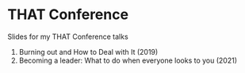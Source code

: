 # THAT Conference
Slides for my THAT Conference talks

1. Burning out and How to Deal with It (2019)
2. Becoming a leader: What to do when everyone looks to you (2021)